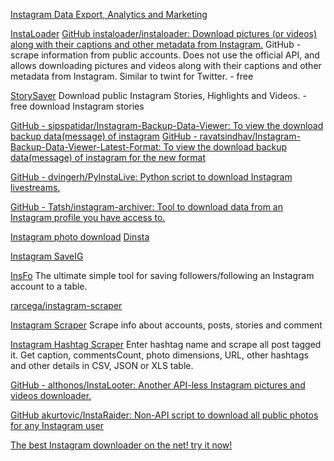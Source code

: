 
[Instagram Data Export, Analytics and Marketing](https://www.picodash.com/)

[InstaLoader](https://instaloader.com/)
[GitHub instaloader/instaloader: Download pictures (or videos) along with their captions and other metadata from Instagram.](https://github.com/instaloader/instaloader)
GitHub - scrape information from public accounts. Does not use the official API, and allows downloading pictures and videos along with their captions and other metadata from Instagram. Similar to twint for Twitter. - free

[StorySaver](https://www.storysaver.net/)
Download public Instagram Stories, Highlights and Videos. - free
download Instagram stories

[GitHub - sipspatidar/Instagram-Backup-Data-Viewer: To view the download backup data(message) of instagram](https://github.com/sipspatidar/Instagram-Backup-Data-Viewer)
[GitHub - ravatsindhav/Instagram-Backup-Data-Viewer-Latest-Format: To view the download backup data(message) of instagram for the new format](https://github.com/ravatsindhav/Instagram-Backup-Data-Viewer-Latest-Format)

[GitHub - dvingerh/PyInstaLive: Python script to download Instagram livestreams.](https://github.com/dvingerh/PyInstaLive)

[GitHub - Tatsh/instagram-archiver: Tool to download data from an Instagram profile you have access to.](https://github.com/Tatsh/instagram-archiver)

[Instagram photo download](https://www.dinsta.com/)
[Dinsta](http://dinsta.com/photos)

[Instagram SaveIG](https://saveig.com/)

[InsFo](https://chrome.google.com/webstore/detail/insfo-export-instagram-fo/bckleejkdhlponanidmjfjdigpahlado/related)
The ultimate simple tool for saving followers/following an Instagram account to a table.

[rarcega/instagram-scraper](https://github.com/rarcega/instagram-scraper)

[Instagram Scraper](https://apify.com/jaroslavhejlek/instagram-scraper)
Scrape info about accounts, posts, stories and comment

[Instagram Hashtag Scraper](https://console.apify.com/actors/reGe1ST3OBgYZSsZJ)
Enter hashtag name and scrape all post tagged it. Get caption, commentsCount, photo dimensions, URL, other hashtags and other details in CSV, JSON or XLS table.

[GitHub - althonos/InstaLooter: Another API-less Instagram pictures and videos downloader.](https://github.com/althonos/InstaLooter)

[GitHub akurtovic/InstaRaider: Non-API script to download all public photos for any Instagram user](https://github.com/akurtovic/InstaRaider)

[The best Instagram downloader on the net! try it now!](https://www.downloadvideosfrom.com/Instagram.php)
